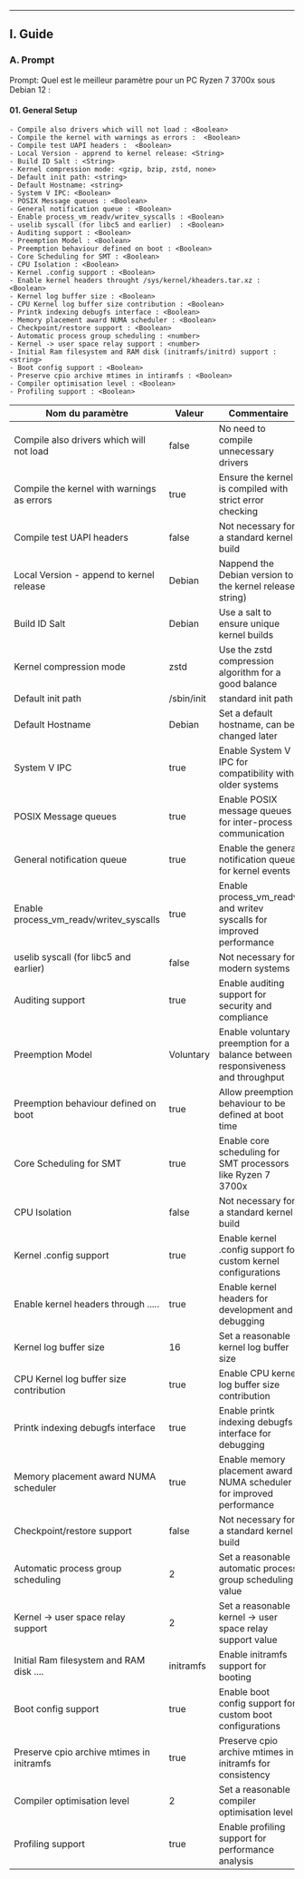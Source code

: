 --------------------------------------------------------------------------------------------------------
## I. Guide 
### A. Prompt
Prompt: Quel est le meilleur paramètre pour un PC Ryzen 7 3700x sous Debian 12 :
#### 01. General Setup
```
- Compile also drivers which will not load : <Boolean>
- Compile the kernel with warnings as errors :  <Boolean>
- Compile test UAPI headers :  <Boolean>
- Local Version - apprend to kernel release: <String>
- Build ID Salt : <String>
- Kernel compression mode: <gzip, bzip, zstd, none>
- Default init path: <string>  
- Default Hostname: <string>
- System V IPC: <Boolean>
- POSIX Message queues : <Boolean>
- General notification queue : <Boolean>
- Enable process_vm_readv/writev_syscalls : <Boolean>
- uselib syscall (for libc5 and earlier)  : <Boolean>
- Auditing support : <Boolean>
- Preemption Model : <Boolean>
- Preemption behaviour defined on boot : <Boolean>
- Core Scheduling for SMT : <Boolean>
- CPU Isolation : <Boolean>
- Kernel .config support : <Boolean>
- Enable kernel headers throught /sys/kernel/kheaders.tar.xz : <Boolean>
- Kernel log buffer size : <Boolean>
- CPU Kernel log buffer size contribution : <Boolean>
- Printk indexing debugfs interface : <Boolean>
- Memory placement award NUMA scheduler : <Boolean>
- Checkpoint/restore support : <Boolean>
- Automatic process group scheduling : <number>
- Kernel -> user space relay support : <number>
- Initial Ram filesystem and RAM disk (initramfs/initrd) support : <string>
- Boot config support : <Boolean>
- Preserve cpio archive mtimes in intiramfs : <Boolean>
- Compiler optimisation level : <Boolean>
- Profiling support : <Boolean>
```


| Nom du paramètre                                  | Valeur     | Commentaire                                                |
| ------------------------------------------------- | ---------- | ---------------------------------------------------------- |
| Compile also drivers which will not load          | false      | No need to compile unnecessary drivers                     |
| Compile the kernel with warnings as errors        | true       | Ensure the kernel is compiled with strict error checking   | 
| Compile test UAPI headers                         | false      | Not necessary for a standard kernel build                  |
| Local Version - append to kernel release          | Debian     | Nappend the Debian version to the kernel release string)   |
| Build ID Salt                                     | Debian     | Use a salt to ensure unique kernel builds                  |
| Kernel compression mode                           | zstd       | Use the zstd compression algorithm for a good balance      |
| Default init path                                 | /sbin/init | standard init path |
| Default Hostname                                  | Debian     | Set a default hostname, can be changed later |
| System V IPC                                      | true       | Enable System V IPC for compatibility with older systems |
| POSIX Message queues                              | true       | Enable POSIX message queues for inter-process communication |
| General notification queue                        | true       | Enable the general notification queue for kernel events |
| Enable process_vm_readv/writev_syscalls           | true       | Enable process_vm_readv and writev syscalls for improved performance |
| uselib syscall (for libc5 and earlier)            | false      | Not necessary for modern systems |
| Auditing support                                  | true       | Enable auditing support for security and compliance |
| Preemption Model                                  | Voluntary  | Enable voluntary preemption for a balance between responsiveness and throughput |
| Preemption behaviour defined on boot              | true       | Allow preemption behaviour to be defined at boot time |
| Core Scheduling for SMT                           | true       | Enable core scheduling for SMT processors like Ryzen 7 3700x |
| CPU Isolation                                     | false      | Not necessary for a standard kernel build |
| Kernel .config support                            | true       | Enable kernel .config support for custom kernel configurations |
| Enable kernel headers through .....               | true       | Enable kernel headers for development and debugging |
| Kernel log buffer size                            | 16         | Set a reasonable kernel log buffer size |
| CPU Kernel log buffer size contribution           | true       | Enable CPU kernel log buffer size contribution |
| Printk indexing debugfs interface                 | true       | Enable printk indexing debugfs interface for debugging |
| Memory placement award NUMA scheduler             | true       | Enable memory placement award NUMA scheduler for improved performance |
| Checkpoint/restore support                        | false      | Not necessary for a standard kernel build |
| Automatic process group scheduling                | 2          | Set a reasonable automatic process group scheduling value |
| Kernel -> user space relay support                | 2          | Set a reasonable kernel -> user space relay support value |
| Initial Ram filesystem and RAM disk ....          | initramfs  | Enable initramfs support for booting |
| Boot config support                               | true       | Enable boot config support for custom boot configurations |
| Preserve cpio archive mtimes in initramfs         | true       | Preserve cpio archive mtimes in initramfs for consistency |
| Compiler optimisation level                       | 2          | Set a reasonable compiler optimisation level |
| Profiling support                                 | true       | Enable profiling support for performance analysis |
